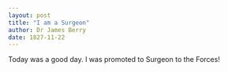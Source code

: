 ```yaml
---
layout: post
title: "I am a Surgeon"
author: Dr James Berry
date: 1827-11-22
---
```


Today was a good day. I was promoted to Surgeon to the Forces!
